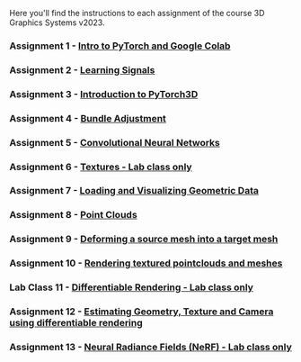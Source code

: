 Here you'll find the instructions to each assignment of the course 3D Graphics Systems v2023.

### Assignment 1 - [Intro to PyTorch and Google Colab](assignment1.md)

### Assignment 2 - [Learning Signals](assignment2.md)

### Assignment 3 - [Introduction to PyTorch3D](assignment3.md)

### Assignment 4 - [Bundle Adjustment](assignment4.md)

### Assignment 5 - [Convolutional Neural Networks](assignment5.md)

### Assignment 6 - [Textures - Lab class only](assignment6.md)

### Assignment 7 - [Loading and Visualizing Geometric Data](assignment7.md)

### Assignment 8 - [Point Clouds](assignment8.md)

### Assignment 9 - [Deforming a source mesh into a target mesh](assignment9.md)

### Assignment 10 - [Rendering textured pointclouds and meshes](assignment10.md)

### Lab Class 11 - [Differentiable Rendering - Lab class only](labclass11.md)

### Assignment 12 - [Estimating Geometry, Texture and Camera using differentiable rendering](x_assignment9.md)

### Assignment 13 - [Neural Radiance Fields (NeRF) - Lab class only](x_assignment10.md)
